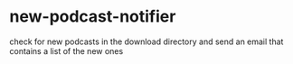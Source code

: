 new-podcast-notifier
====================

check for new podcasts in the download directory and send an email that contains a list of the new ones